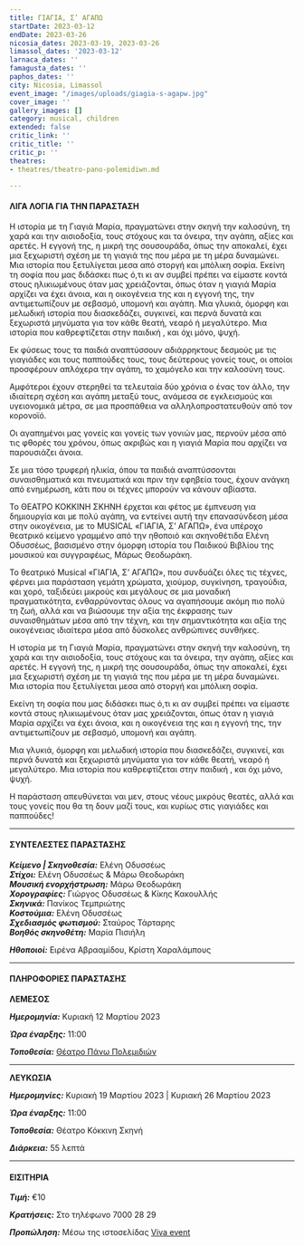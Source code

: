 ```yaml
---
title: ΓΙΑΓΙΑ, Σ’ ΑΓΑΠΩ
startDate: 2023-03-12
endDate: 2023-03-26
nicosia_dates: 2023-03-19, 2023-03-26
limassol_dates: '2023-03-12'
larnaca_dates: ''
famagusta_dates: ''
paphos_dates: ''
city: Nicosia, Limassol
event_image: "/images/uploads/giagia-s-agapw.jpg"
cover_image: ''
gallery_images: []
category: musical, children
extended: false
critic_link: ''
critic_title: ''
critic_p: ''
theatres:
- theatres/theatro-pano-polemidiwn.md

---
```

#### ΛΙΓΑ ΛΟΓΙΑ ΓΙΑ ΤΗΝ ΠΑΡΑΣΤΑΣΗ

Η ιστορία με τη Γιαγιά Μαρία, πραγματώνει στην σκηνή την καλοσύνη, τη χαρά και την αισιοδοξία, τους στόχους και τα όνειρα, την αγάπη, αξίες και αρετές. Η εγγονή της, η μικρή της σουσουράδα, όπως την αποκαλεί, έχει μια ξεχωριστή σχέση με τη γιαγιά της που μέρα με τη μέρα δυναμώνει. Μια ιστορία που ξετυλίγεται μεσα από στοργή και μπόλικη σοφία. Εκείνη τη σοφία που μας διδάσκει πως ό,τι κι αν συμβεί πρέπει να είμαστε κοντά στους ηλικιωμένους όταν μας χρειάζονται, όπως όταν η γιαγιά Μαρία αρχίζει να έχει άνοια, και η οικογένεια της και η εγγονή της, την αντιμετωπίζουν με σεβασμό, υπομονή και αγάπη. Μια γλυκιά, όμορφη και μελωδική ιστορία που διασκεδάζει, συγκινεί, και περνά δυνατά και ξεχωριστά μηνύματα για τον κάθε θεατή, νεαρό ή μεγαλύτερο. Μια ιστορία που καθρεφτίζεται στην παιδική , και όχι μόνο, ψυχή.

Εκ φύσεως τους τα παιδιά αναπτύσσουν αδιάρρηκτους δεσμούς με τις γιαγιάδες και τους παππούδες τους, τους δεύτερους γονείς τους, οι οποίοι προσφέρουν απλόχερα την αγάπη, το χαμόγελο και την καλοσύνη τους.

Αμφότεροι έχουν στερηθεί τα τελευταία δύο χρόνια ο ένας τον άλλο, την ιδιαίτερη σχέση και αγάπη μεταξύ τους, ανάμεσα σε εγκλεισμούς και υγειονομικά μέτρα, σε μια προσπάθεια να αλληλοπροστατευθούν από τον κορονοϊό.

Οι αγαπημένοι μας γονείς και γονείς των γονιών μας, περνούν μέσα από τις φθορές του χρόνου, όπως ακριβώς και η γιαγιά Μαρία που αρχίζει να παρουσιάζει άνοια.

Σε μια τόσο τρυφερή ηλικία, όπου τα παιδιά αναπτύσσονται συναισθηματικά και πνευματικά και πριν την εφηβεία τους, έχουν ανάγκη από ενημέρωση, κάτι που οι τέχνες μπορούν να κάνουν αβίαστα.

Το ΘΕΑΤΡΟ ΚΟΚΚΙΝΗ ΣΚΗΝΗ έρχεται και φέτος με έμπνευση για δημιουργία και με πολύ αγάπη, να εντείνει αυτή την επανασύνδεση μέσα στην οικογένεια, με το MUSICAL «ΓΙΑΓΙΑ, Σ’ ΑΓΑΠΩ», ένα υπέροχο θεατρικό κείμενο γραμμένο από την ηθοποιό και σκηνοθέτιδα Ελένη Οδυσσέως, βασισμένο στην όμορφη ιστορία του Παιδικού Βιβλίου της μουσικού και συγγραφέως, Μάρως Θεοδωράκη.

Το θεατρικό Musical «ΓΙΑΓΙΑ, Σ’ ΑΓΑΠΩ», που συνδυάζει όλες τις τέχνες, φέρνει μια παράσταση γεμάτη χρώματα, χιούμορ, συγκίνηση, τραγούδια, και χορό, ταξιδεύει μικρούς και μεγάλους σε μια μοναδική πραγματικότητα, ενθαρρύνοντας όλους να αγαπήσουμε ακόμη πιο πολύ τη ζωή, αλλά και να βιώσουμε την αξία της έκφρασης των συναισθημάτων μέσα από την τέχνη, και την σημαντικότητα και αξία της οικογένειας ιδιαίτερα μέσα από δύσκολες ανθρώπινες συνθήκες.

Η ιστορία με τη Γιαγιά Μαρία, πραγματώνει στην σκηνή την καλοσύνη, τη χαρά και την αισιοδοξία, τους στόχους και τα όνειρα, την αγάπη, αξίες και αρετές. Η εγγονή της, η μικρή της σουσουράδα, όπως την αποκαλεί, έχει μια ξεχωριστή σχέση με τη γιαγιά της που μέρα με τη μέρα δυναμώνει. Μια ιστορία που ξετυλίγεται μεσα από στοργή και μπόλικη σοφία.

Εκείνη τη σοφία που μας διδάσκει πως ό,τι κι αν συμβεί πρέπει να είμαστε κοντά στους ηλικιωμένους όταν μας χρειάζονται, όπως όταν η γιαγιά Μαρία αρχίζει να έχει άνοια, και η οικογένεια της και η εγγονή της, την αντιμετωπίζουν με σεβασμό, υπομονή και αγάπη.

Μια γλυκιά, όμορφη και μελωδική ιστορία που διασκεδάζει, συγκινεί, και περνά δυνατά και ξεχωριστά μηνύματα για τον κάθε θεατή, νεαρό ή μεγαλύτερο. Μια ιστορία που καθρεφτίζεται στην παιδική , και όχι μόνο, ψυχή.

Η παράσταση απευθύνεται ναι μεν, στους νέους μικρόυς θεατές, αλλά και τους γονείς που θα τη δουν μαζί τους, και κυρίως στις γιαγιάδες και παππούδες!

***

#### ΣΥΝΤΕΛΕΣΤΕΣ ΠΑΡΑΣΤΑΣΗΣ

**_Κείμενο | Σκηνοθεσία:_** Ελένη Οδυσσέως  
**_Στίχοι:_** Ελένη Οδυσσέως & Μάρω Θεοδωράκη  
**_Μουσική ενορχήστρωση:_** Μάρω Θεοδωράκη  
**_Χορογραφίες:_** Γιώργος Οδυσσέως & Κίκης Κακουλλής  
**_Σκηνικά:_** Πανίκος Τεμπριώτης  
**_Κοστούμια:_** Ελένη Οδυσσέως  
**_Σχεδιασμός φωτισμού:_** Σταύρος Τάρταρης  
**_Βοηθός σκηνοθέτη:_** Μαρία Πισιήλη

**_Ηθοποιοί:_** Ειρένα Αβρααμίδου, Κρίστη Χαραλάμπους

***

#### ΠΛΗΡΟΦΟΡΙΕΣ ΠΑΡΑΣΤΑΣΗΣ

**ΛΕΜΕΣΟΣ**

**_Ημερομηνία:_** Κυριακή 12 Μαρτίου 2023

**_Ώρα έναρξης:_** 11:00

**_Τοποθεσία:_** [Θέατρο Πάνω Πολεμιδιών](?#map)

***

**ΛΕΥΚΩΣΙΑ**

**_Ημερομηνίες:_** Κυριακή 19 Μαρτίου 2023 | Κυριακή 26 Μαρτίου 2023

**_Ώρα έναρξης:_** 11:00

**_Τοποθεσία:_** Θέατρο Κόκκινη Σκηνή

**_Διάρκεια:_** 55 λεπτά

***

#### ΕΙΣΙΤΗΡΙΑ

**_Τιμή:_** €10

**_Κρατήσεις:_** Στο τηλέφωνο 7000 28 29

**_Προπώληση:_** Μέσω της ιστοσελίδας [Viva event](https://www.vivaevent.cy/theater/musical-giagia-s-agapo/)